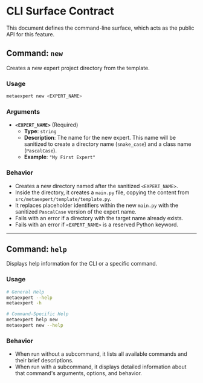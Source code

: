 # CLI Surface Contract

This document defines the command-line surface, which acts as the public API for this feature.

## Command: `new`

Creates a new expert project directory from the template.

### Usage

```sh
metaexpert new <EXPERT_NAME>
```

### Arguments

- **`<EXPERT_NAME>`** (Required)
  - **Type**: `string`
  - **Description**: The name for the new expert. This name will be sanitized to create a directory name (`snake_case`) and a class name (`PascalCase`).
  - **Example**: `"My First Expert"`

### Behavior

- Creates a new directory named after the sanitized `<EXPERT_NAME>`.
- Inside the directory, it creates a `main.py` file, copying the content from `src/metaexpert/template/template.py`.
- It replaces placeholder identifiers within the new `main.py` with the sanitized `PascalCase` version of the expert name.
- Fails with an error if a directory with the target name already exists.
- Fails with an error if `<EXPERT_NAME>` is a reserved Python keyword.

---

## Command: `help`

Displays help information for the CLI or a specific command.

### Usage

```sh
# General Help
metaexpert --help
metaexpert -h

# Command-Specific Help
metaexpert help new
metaexpert new --help
```

### Behavior

- When run without a subcommand, it lists all available commands and their brief descriptions.
- When run with a subcommand, it displays detailed information about that command's arguments, options, and behavior.
